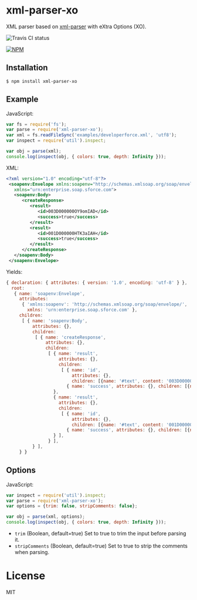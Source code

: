 
# xml-parser-xo

  XML parser based on [xml-parser](https://www.npmjs.com/package/xml-parser) with eXtra Options (XO).
  
  ![Travis CI status](https://travis-ci.org/chrisbottin/xml-parser.svg?branch=xml-parser-xo)
  
  [![NPM](https://nodei.co/npm/xml-parser-xo.png?downloads=true)](https://nodei.co/npm/xml-parser-xo/)

## Installation

```
$ npm install xml-parser-xo
```

## Example

 JavaScript:

```js
var fs = require('fs');
var parse = require('xml-parser-xo');
var xml = fs.readFileSync('examples/developerforce.xml', 'utf8');
var inspect = require('util').inspect;

var obj = parse(xml);
console.log(inspect(obj, { colors: true, depth: Infinity }));
```

XML:

```xml
<?xml version="1.0" encoding="utf-8"?>
 <soapenv:Envelope xmlns:soapenv="http://schemas.xmlsoap.org/soap/envelope/"
   xmlns="urn:enterprise.soap.sforce.com">
   <soapenv:Body>
      <createResponse>
         <result>
            <id>003D000000OY9omIAD</id>
            <success>true</success>
         </result>
         <result>
            <id>001D000000HTK3aIAH</id>
            <success>true</success>
         </result>
      </createResponse>
   </soapenv:Body>
 </soapenv:Envelope>
```

Yields:

```js
{ declaration: { attributes: { version: '1.0', encoding: 'utf-8' } },
  root:
   { name: 'soapenv:Envelope',
     attributes:
      { 'xmlns:soapenv': 'http://schemas.xmlsoap.org/soap/envelope/',
        xmlns: 'urn:enterprise.soap.sforce.com' },
     children:
      [ { name: 'soapenv:Body',
          attributes: {},
          children:
           [ { name: 'createResponse',
               attributes: {},
               children:
                [ { name: 'result',
                    attributes: {},
                    children:
                     [ { name: 'id',
                         attributes: {},
                         children: [{name: '#text', content: '003D000000OY9omIAD'}]
                       { name: 'success', attributes: {}, children: [{name: '#text', content: 'true'}] } ],
                  },
                  { name: 'result',
                    attributes: {},
                    children:
                     [ { name: 'id',
                         attributes: {},
                         children: [{name: '#text', content: '001D000000HTK3aIAH'}]
                       { name: 'success', attributes: {}, children: [{name: '#text', content: 'true'}] } ],
                  } ],
                } ],
          } ],
     } }
```

## Options

 JavaScript:
 
```js
var inspect = require('util').inspect;
var parse = require('xml-parser-xo');
var options = {trim: false, stripComments: false};

var obj = parse(xml, options);
console.log(inspect(obj, { colors: true, depth: Infinity }));
```

- `trim` (Boolean, default=true) Set to true to trim the input before parsing it.
- `stripComments` (Boolean, default=true) Set to true to strip the comments when parsing.


# License

  MIT